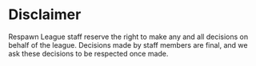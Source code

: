 # Disclaimer
Respawn League staff reserve the right to make any and all decisions on behalf of the league. Decisions made by staff members are final, and we ask these decisions to be respected once made.